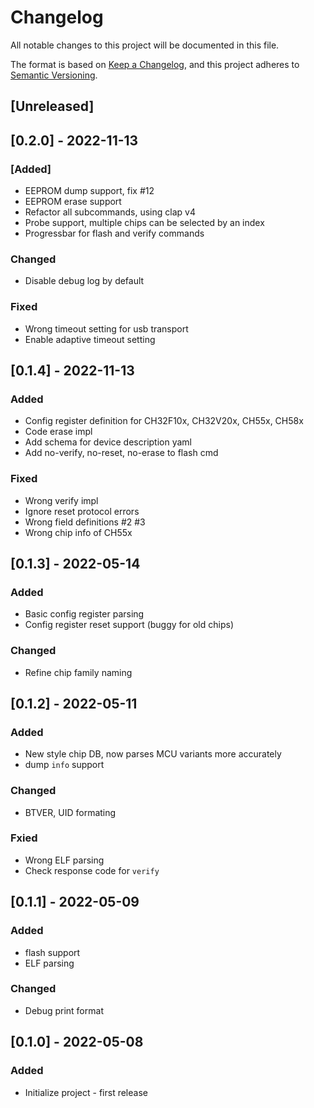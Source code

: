 # Changelog
All notable changes to this project will be documented in this file.

The format is based on [Keep a Changelog](https://keepachangelog.com/en/1.0.0/),
and this project adheres to [Semantic Versioning](https://semver.org/spec/v2.0.0.html).

## [Unreleased]

## [0.2.0] - 2022-11-13
### [Added]
- EEPROM dump support, fix #12
- EEPROM erase support
- Refactor all subcommands, using clap v4
- Probe support, multiple chips can be selected by an index
- Progressbar for flash and verify commands

### Changed
- Disable debug log by default

### Fixed
- Wrong timeout setting for usb transport
- Enable adaptive timeout setting

## [0.1.4] - 2022-11-13
### Added
- Config register definition for CH32F10x, CH32V20x, CH55x, CH58x
- Code erase impl
- Add schema for device description yaml
- Add no-verify, no-reset, no-erase to flash cmd

### Fixed
- Wrong verify impl
- Ignore reset protocol errors
- Wrong field definitions #2 #3
- Wrong chip info of CH55x

## [0.1.3] - 2022-05-14
### Added
- Basic config register parsing
- Config register reset support (buggy for old chips)

### Changed
- Refine chip family naming

## [0.1.2] - 2022-05-11
### Added
- New style chip DB, now parses MCU variants more accurately
- dump `info` support

### Changed
- BTVER, UID formating

### Fxied
- Wrong ELF parsing
- Check response code for `verify`

## [0.1.1] - 2022-05-09
### Added
- flash support
- ELF parsing

### Changed
- Debug print format

## [0.1.0] - 2022-05-08
### Added
- Initialize project - first release
